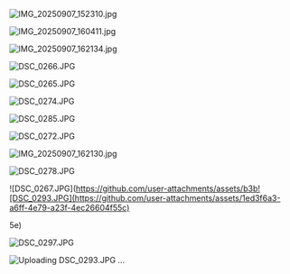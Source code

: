 ![IMG_20250907_152310.jpg](https://github.com/user-attachments/assets/dfc838bb-eff4-462f-9db8-49cca10cb3db)

![IMG_20250907_160411.jpg](https://github.com/user-attachments/assets/598422d6-07ed-47f9-80ab-2e4eae7971eb)

![IMG_20250907_162134.jpg](https://github.com/user-attachments/assets/85c3e54f-8905-4416-a5e2-070479bf756a)

![DSC_0266.JPG](https://github.com/user-attachments/assets/34521725-f58a-4814-8a8a-11a20cd40747)

![DSC_0265.JPG](https://github.com/user-attachments/assets/d3e4d017-d5bb-4076-85da-f3f592550248)

![DSC_0274.JPG](https://github.com/user-attachments/assets/8517f05c-b8e5-4163-aced-297e59edd291)

![DSC_0285.JPG](https://github.com/user-attachments/assets/e79cf8ef-1457-453c-9b84-c2bd95acbb56)

![DSC_0272.JPG](https://github.com/user-attachments/assets/7b365284-d615-4ac2-b4da-dca10a68bbef)

![IMG_20250907_162130.jpg](https://github.com/user-attachments/assets/93454ff4-2ddf-4ebc-a9ab-a8c2df9d288b)

![DSC_0278.JPG](https://github.com/user-attachments/assets/18267a20-2d92-4b9b-96a1-3317ab992d3e)

![DSC_0267.JPG](https://github.com/user-attachments/assets/b3b![DSC_0293.JPG](https://github.com/user-attachments/assets/1ed3f6a3-a6ff-4e79-a23f-4ec26604f55c)

5e)

![DSC_0297.JPG](https://github.com/user-attachments/assets/d15d231f-8703-4225-bf3b-753b8e6cbb63)

![Uploading DSC_0293.JPG …]()

